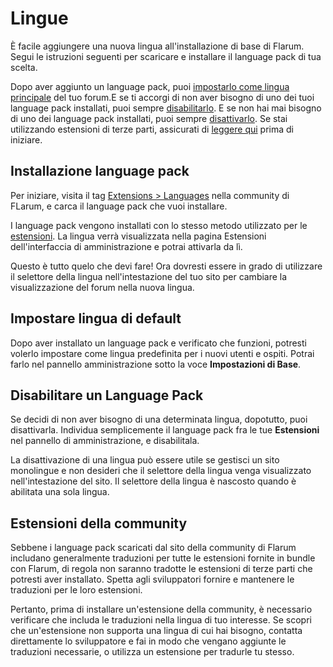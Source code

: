 # Lingue

È facile aggiungere una nuova lingua all'installazione di base di Flarum. Segui le istruzioni seguenti per scaricare e installare il language pack di tua scelta.

Dopo aver aggiunto un language pack, puoi [impostarlo come lingua principale](#setting-the-default-language) del tuo forum.E se ti accorgi di non aver bisogno di uno dei tuoi language pack installati, puoi sempre [disabilitarlo](#disabling-a-language-pack). E se non hai mai bisogno di uno dei language pack installati, puoi sempre [disattivarlo](#disabling-a-language-pack).
Se stai utilizzando estensioni di terze parti, assicurati di [leggere qui](#third-party-extensions) prima di iniziare.

## Installazione language pack

Per iniziare, visita il tag [Extensions > Languages](https://discuss.flarum.org/t/languages) nella community di FLarum, e carca il language pack che vuoi installare.

I language pack vengono installati con lo stesso metodo utilizzato per le [estensioni](extensions.md). La lingua verrà visualizzata nella pagina Estensioni dell'interfaccia di amministrazione e potrai attivarla da lì.

Questo è tutto quelo che devi fare! Ora dovresti essere in grado di utilizzare il selettore della lingua nell'intestazione del tuo sito per cambiare la visualizzazione del forum nella nuova lingua.

## Impostare lingua di default

Dopo aver installato un language pack e verificato che funzioni, potresti volerlo impostare come lingua predefinita per i nuovi utenti e ospiti. Potrai farlo nel pannello amministrazione sotto la voce **Impostazioni di Base**.

## Disabilitare un Language Pack

Se decidi di non aver bisogno di una determinata lingua, dopotutto, puoi disattivarla. Individua semplicemente il language pack fra le tue **Estensioni** nel pannello di amministrazione, e disabilitala.

La disattivazione di una lingua può essere utile se gestisci un sito monolingue e non desideri che il selettore della lingua venga visualizzato nell'intestazione del sito. Il selettore della lingua è nascosto quando è abilitata una sola lingua.

## Estensioni della community

Sebbene i language pack scaricati dal sito della community di Flarum includano generalmente traduzioni per tutte le estensioni fornite in bundle con Flarum, di regola non saranno tradotte le estensioni di terze parti che potresti aver installato. Spetta agli sviluppatori fornire e mantenere le traduzioni per le loro estensioni.

Pertanto, prima di installare un'estensione della community, è necessario verificare che includa le traduzioni nella lingua di tuo interesse. Se scopri che un'estensione non supporta una lingua di cui hai bisogno, contatta direttamente lo sviluppatore e fai in modo che vengano aggiunte le traduzioni necessarie, o utilizza un estensione per tradurle tu stesso.
